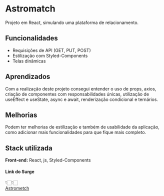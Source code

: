 # Astromatch

Projeto em React, simulando uma plataforma de relacionamento.

## Funcionalidades

- Requisições de API (GET, PUT, POST)
- Estilização com Styled-Components
- Telas dinâmicas


## Aprendizados

Com a realização deste projeto consegui entender o uso de props, axios, criação de componentes com responsabilidades únicas, utilização de useEffect e useState, async e await, renderização condicional e ternários.

## Melhorias

Podem ter melhorias de estilização e também de usabilidade da aplicação, como adicionar mais funcionalidades para que fique mais completo.

## Stack utilizada

**Front-end:** React, js, Styled-Components

#### Link do Surge

👇🏻👇🏻
<br/>
[Astrometch](https://damaging-use.surge.sh/)
